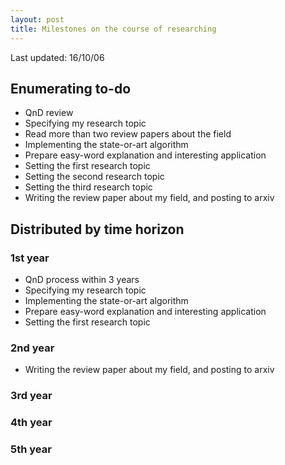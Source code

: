 ```yaml
---
layout: post
title: Milestones on the course of researching 
---
```


Last updated: 16/10/06

## Enumerating to-do 

* QnD review 
* Specifying my research topic 
* Read more than two review papers about the field 
* Implementing the state-or-art algorithm 
* Prepare easy-word explanation and interesting application 
* Setting the first research topic 
* Setting the second research topic 
* Setting the third research topic 
* Writing the review paper about my field, and posting to arxiv 

## Distributed by time horizon 

### 1st year 

* QnD process within 3 years
* Specifying my research topic 
* Implementing the state-or-art algorithm 
* Prepare easy-word explanation and interesting application 
* Setting the first research topic 

### 2nd year 

* Writing the review paper about my field, and posting to arxiv 


### 3rd year 

### 4th year 

### 5th year 